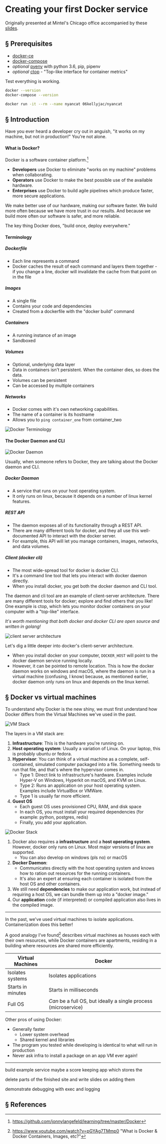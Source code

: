 # Creating your first Docker service
Originally presented at Mintel's Chicago office accompanied by these [slides](https://docs.google.com/presentation/d/1rK9y6Qs6qcrbK3--qUYeeacr3z2BSVE48WI-DfX6gJM).

## § Prerequisites

* [docker-ce](https://docs.docker.com/install/linux/docker-ce/ubuntu/)
* [docker-compose](https://docs.docker.com/compose/install/)
* *optional* [pyenv](https://github.com/pyenv/pyenv-installer) with python 3.6, pip, pipenv
* *optional* [ctop](https://ctop.sh/) - "Top-like interface for container metrics"

Test everything is working.

```bash
docker --version
docker-compose --version

docker run -it --rm --name nyancat 06kellyjac/nyancat
```

## § Introduction

Have you ever heard a developer cry out in anguish, "it works on my machine, but not in production!" You're not alone.

#### What is Docker?

Docker is a software container platform.[^1] 

* **Developers** use Docker to eliminate "works on my machine" problems when collaborating.
* **Operators** use Docker to make the best possible use of the available hardware.
* **Enterprises** use Docker to build agile pipelines which produce faster, more secure applications.

We make better use of our hardware, making our software faster. We build more often because we have more trust in our results. And because we build more often our software is safer, and more reliable.

The key thing Docker does, "build once, deploy everywhere."

####  Terminology

##### Dockerfile

* Each line represents a command
* Docker caches the result of each command and layers them together - if you change a line, docker will invalidate the cache from that point on in the file

##### Images

* A single file
* Contains your code and dependencies
* Created from a dockerfile with the "docker build" command

##### Containers

* A running instance of an image
* Sandboxed

##### Volumes

* Optional, underlying data layer
* Data in containers isn't persistent. When the container dies, so does the data.
* Volumes can be persistent
* Can be accessed by multiple containers

##### Networks

* Docker comes with it's own networking capabilities.
* The name of a container is its hostname
* Allows you to `ping container_one` from container_two

![Docker Terminology](working_with_docker.png)

#### The Docker Daemon and CLI

![Docker Daemon](docker_daemon.png)

Usually, when someone refers to Docker, they are talking about the Docker daemon and CLI.

##### Docker Daemon

* A service that runs on your host operating system.
* It only runs on linux, because it depends on a number of linux kernel features.

##### REST API

* The daemon exposes all of its functionality through a REST API.
* There are many different tools for docker, and they all use this well-documented API to interact with the docker server.
* For example, this API will let you manage containers, images, networks, and data volumes.

##### Client (docker cli)

* The most wide-spread tool for docker is docker CLI.
* It's a command line tool that lets you interact with docker daemon directly.
* When you install docker, you get both the docker daemon and CLI tool.

The daemon and cli tool are an example of client-server architecture. There are many different tools for docker; explore and find others that you like! One example is ctop, which lets you monitor docker containers on your computer with a "top-like" interface.

*It's worth mentioning that both docker and docker CLI are open source and written in golang!*

![client server architecture](client_server.png)

Let's dig a little deeper into docker's client-server architecture.

- When you install docker on your computer, `DOCKER_HOST` will point to the docker daemon service running locally.
- However, it can be pointed to remote location. This is how the docker daemon works on windows and macOS, where the daemon is run in a virtual machine (confusing, I know) because, as mentioned earlier, docker daemon only runs on linux and depends on the linux kernel.


## § Docker vs virtual machines

To understand why Docker is the new shiny, we must first understand how Docker differs from the Virtual Machines we've used in the past.

![VM Stack](vm_stack.svg)

The layers in a VM stack are:

1. **Infrastructure**: This is the hardware you're running on.
2. **Host operating system**: Usually a variation of Linux. On your laptop, this is probably ubuntu or fedora.
3. **Hypervisor**: You can think of a virtual machine as a complete, self-contained, simulated computer packaged into a file. Something needs to run that file, and that's where the hypervisor comes in.
   * Type 1: Direct link to infrastructure's hardware. Examples include Hyper-V on Windows, Hyperkit on macOS, and KVM on Linux.
   * Type 2: Runs an application on your host operating system. Examples include VirtualBox or VMWare.
   * Type 1 is usually far more efficient.
4. **Guest OS**
   * Each guest OS uses provisioned CPU, RAM, and disk space
   * In each OS, you must install your required dependencies (for example: python, postgres, redis)
   * Finally, you add your application.

![Docker Stack](docker_stack.svg)

1. Docker also requires a **infrastructure** and a **host operating system**. However, docker only runs on Linux. Most major versions of linux are supported.
   * You can also develop on windows (pls no) or macOS
2. **Docker Daemon**:
   * Communicates directly with the host operating system and knows how to ration out resources for the running containers.
   * It's also an expert at ensuring each container is isolated from the host OS and other containers.
3. We still need **dependencies** to make our application work, but instead of requiring a host OS, we can bundle them up into a "docker image."
4. Our **application** code (if interpreted) or compiled application also lives in the compiled image.

---

In the past, we've used virtual machines to isolate applications. Containerization does this better!

A good analogy I've found[^2]  describes virtual machines as houses each with their own resources, while Docker containers are apartments, residing in a building where resources are shared more efficiently.

| Virtual Machines  | Docker                                                       |
| ----------------- | ------------------------------------------------------------ |
| Isolates systems  | Isolates applications                                        |
| Starts in minutes | Starts in milliseconds                                       |
| Full OS           | *Can* be a full OS, but ideally a single process (microservice) |

Other pros of using Docker:

* Generally faster
  * Lower system overhead
  * Shared kernel and libraries
* The program you tested while developing is identical to what will run in production
* Never ask infra to install a package on an app VM ever again!

---



build example service maybe a score keeping app which stores the 

delete parts of the finished site and write slides on adding them

demonstrate debugging with exec and logging





## § References

[^1]: https://github.com/jonnylangefeld/learning/tree/master/Docker
[^2]: https://www.youtube.com/watch?v=pGYAg7TMmp0 "What is Docker & Docker Containers, Images, etc?"

